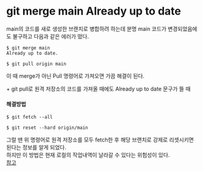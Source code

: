 # git merge main Already up to date
main의 코드를 새로 생성한 브랜치로 병합하려 하는데 분명 main 코드가 변경되었음에도 불구하고 다음과 같은 에러가 떴다.
```
$ git merge main
Already up to date.
```
```
$ git pull origin main
```
이 때 merge가 아닌 Pull 명령어로 가져오면 가끔 해결이 된다.  
  
\+ git pull로 원격 저장소의 코드를 가져올 때에도 Already up to date 문구가 뜰 때
#### 해결방법
```
$ git fetch --all
```
```
$ git reset --hard origin/main
```
그럴 땐 위 명령어로 원격 저장소를 모두 fetch한 후 
해당 브랜치로 강제로 리셋시키면 된다는 정보를 알게 되었다.  
하지만 이 방법은 현재 로컬의 작업내역이 날라갈 수 있다는 위험성이 있다.  
[참고](https://stackoverflow.com/questions/25411366/git-repo-says-its-up-to-date-after-pull-but-files-are-not-updated/)  

